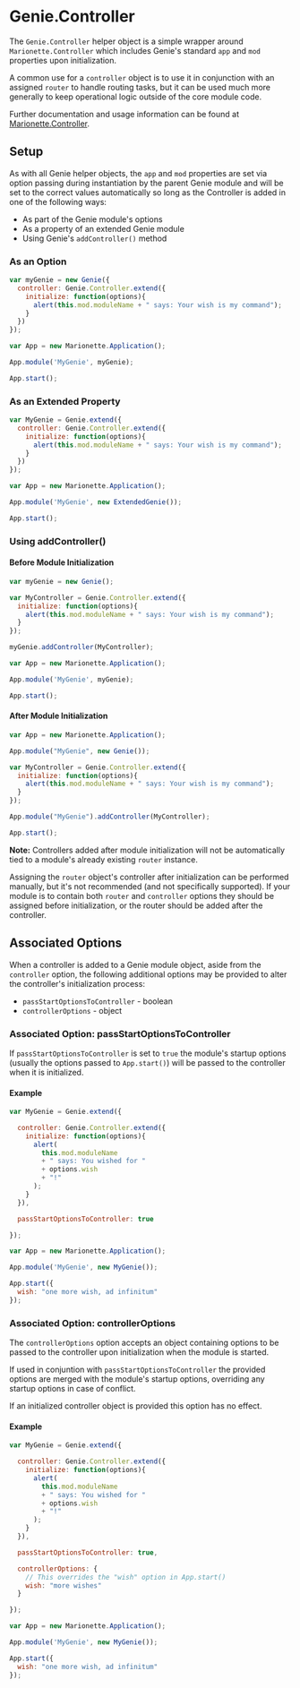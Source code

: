 # Genie.Controller

The `Genie.Controller` helper object is a simple wrapper around
`Marionette.Controller` which includes Genie's standard `app` and `mod`
properties upon initialization.

A common use for a `controller` object is to use it in conjunction with an
assigned `router` to handle routing tasks, but it can be used much more
generally to keep operational logic outside of the core module code.

Further documentation and usage information can be found at
[Marionette.Controller](https://github.com/marionettejs/backbone.marionette/blob/master/docs/marionette.controller.md).

## Setup

As with all Genie helper objects, the `app` and `mod` properties are set via
option passing during instantiation by the parent Genie module and will be set
to the correct values automatically so long as the Controller is added in one
of the following ways:

*   As part of the Genie module's options
*   As a property of an extended Genie module
*   Using Genie's `addController()` method

### As an Option

```js
var myGenie = new Genie({
  controller: Genie.Controller.extend({
    initialize: function(options){
      alert(this.mod.moduleName + " says: Your wish is my command");
    }
  })
});

var App = new Marionette.Application();

App.module('MyGenie', myGenie);

App.start();
```

### As an Extended Property

```js
var MyGenie = Genie.extend({
  controller: Genie.Controller.extend({
    initialize: function(options){
      alert(this.mod.moduleName + " says: Your wish is my command");
    }
  })
});

var App = new Marionette.Application();

App.module('MyGenie', new ExtendedGenie());

App.start();
```

### Using addController()

#### Before Module Initialization

```js
var myGenie = new Genie();

var MyController = Genie.Controller.extend({
  initialize: function(options){
    alert(this.mod.moduleName + " says: Your wish is my command");
  }
});

myGenie.addController(MyController);

var App = new Marionette.Application();

App.module('MyGenie', myGenie);

App.start();
```

#### After Module Initialization

```js
var App = new Marionette.Application();

App.module("MyGenie", new Genie());

var MyController = Genie.Controller.extend({
  initialize: function(options){
    alert(this.mod.moduleName + " says: Your wish is my command");
  }
});

App.module("MyGenie").addController(MyController);

App.start();
```

**Note:** Controllers added after module initialization will not be
automatically tied to a module's already existing `router` instance.

Assigning the `router` object's controller after initialization can be
performed manually, but it's not recommended (and not specifically supported).
If your module is to contain both `router` and `controller` options they should
be assigned before initialization, or the router should be added after the
controller.

## Associated Options

When a controller is added to a Genie module object, aside from the
`controller` option, the following additional options may be provided to alter
the controller's initialization process:

*   `passStartOptionsToController` - boolean
*   `controllerOptions` - object

### Associated Option: passStartOptionsToController

If `passStartOptionsToController` is set to `true` the module's startup options
(usually the options passed to `App.start()`) will be passed to the controller
when it is initialized.

#### Example

```js
var MyGenie = Genie.extend({

  controller: Genie.Controller.extend({
    initialize: function(options){
      alert(
        this.mod.moduleName
        + " says: You wished for "
        + options.wish
        + "!"
      );
    }
  }),

  passStartOptionsToController: true

});

var App = new Marionette.Application();

App.module('MyGenie', new MyGenie());

App.start({
  wish: "one more wish, ad infinitum"
});
```

### Associated Option: controllerOptions

The `controllerOptions` option accepts an object containing options to be
passed to the controller upon initialization when the module is started.

If used in conjuntion with `passStartOptionsToController` the provided options
are merged with the module's startup options, overriding any startup options in
case of conflict.

If an initialized controller object is provided this option has no effect.

#### Example

```js
var MyGenie = Genie.extend({

  controller: Genie.Controller.extend({
    initialize: function(options){
      alert(
        this.mod.moduleName
        + " says: You wished for "
        + options.wish
        + "!"
      );
    }
  }),

  passStartOptionsToController: true,

  controllerOptions: {
    // This overrides the "wish" option in App.start()
    wish: "more wishes"
  }

});

var App = new Marionette.Application();

App.module('MyGenie', new MyGenie());

App.start({
  wish: "one more wish, ad infinitum"
});
```
